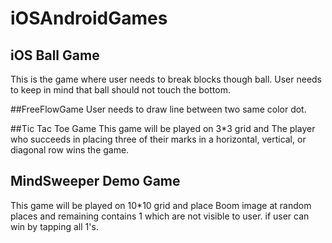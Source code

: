 # iOSAndroidGames
## iOS Ball Game
This is the game where user needs to break blocks though ball. User needs to keep in mind that ball should not touch the bottom.</br>

##FreeFlowGame 
User needs to draw line between two same color dot.

##Tic Tac Toe Game
This game will be played on 3*3 grid and The player who succeeds in placing three of their marks in a horizontal, vertical, or diagonal row wins the game.

## MindSweeper Demo Game
This game will be played on 10*10 grid and place Boom image at random places and remaining contains 1 which are not visible to user. if user can win by tapping all 1's.
